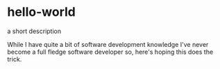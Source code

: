 # hello-world
a short description

While I have quite a bit of software development knowledge I've never become a full fledge software developer so, here's hoping this does the trick.

